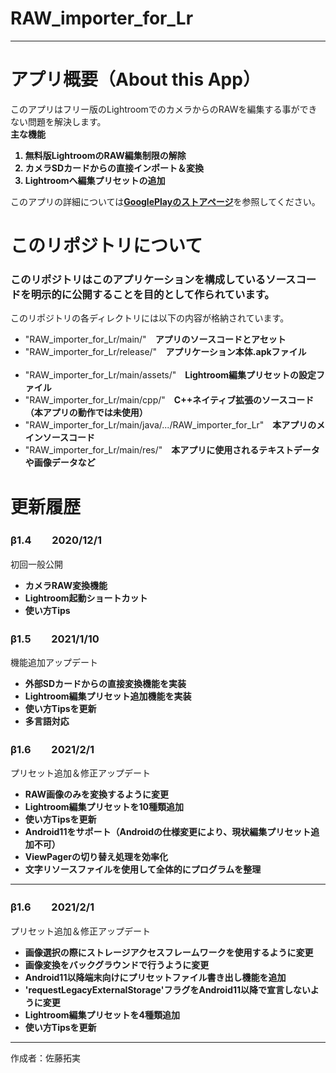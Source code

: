 # RAW_importer_for_Lr
<hr>

<h1>アプリ概要（About this App）</h1>
<p>
  このアプリはフリー版のLightroomでのカメラからのRAWを編集する事ができない問題を解決します。<br>
  <b>主な機能</b>
  <ol>
    <b>
      <li>無料版LightroomのRAW編集制限の解除</li>
      <li>カメラSDカードからの直接インポート＆変換</li>
      <li>Lightroomへ編集プリセットの追加</li>
    </b>
  </ol>
</p>
<p>
  このアプリの詳細については<a href = "https://play.google.com/store/apps/details?id=com.nasuka.rifl" target="_blank" rel="noopener noreferrer"><b>GooglePlayのストアページ</b></a>を参照してください。
</p>

<h1>このリポジトリについて</h1>
<h3>
  このリポジトリはこのアプリケーションを構成しているソースコードを明示的に公開することを目的として作られています。
</h3>
<p>
  このリポジトリの各ディレクトリには以下の内容が格納されています。
  <ul>
    <li>"RAW_importer_for_Lr/main/"　<b>アプリのソースコードとアセット</b></li>
    <li>"RAW_importer_for_Lr/release/"　<b>アプリケーション本体.apkファイル</b></li><br>
    <li>"RAW_importer_for_Lr/main/assets/"　<b>Lightroom編集プリセットの設定ファイル</b></li>
    <li>"RAW_importer_for_Lr/main/cpp/"　<b>C++ネイティブ拡張のソースコード（本アプリの動作では未使用）</b></li>
    <li>"RAW_importer_for_Lr/main/java/.../RAW_importer_for_Lr"　<b>本アプリのメインソースコード</b></li>
    <li>"RAW_importer_for_Lr/main/res/"　<b>本アプリに使用されるテキストデータや画像データなど</b></li>
</ul>
</p>

<h1>更新履歴</h1>
<h3>β1.4　　2020/12/1</h3>
<p>初回一般公開
  <ul>
    <b>
      <li>カメラRAW変換機能</li>
      <li>Lightroom起動ショートカット</li>
      <li>使い方Tips</li>
    </b>
  </ul>
</p>
<h3>β1.5　　2021/1/10</h3>
<p>機能追加アップデート
  <ul>
    <b>
      <li>外部SDカードからの直接変換機能を実装</li>
      <li>Lightroom編集プリセット追加機能を実装</li>
      <li>使い方Tipsを更新</li>
      <li>多言語対応</li>
    </b>
  </ul>
</p>
<h3>β1.6　　2021/2/1</h3>
<p>プリセット追加＆修正アップデート
  <ul>
    <b>
      <li>RAW画像のみを変換するように変更</li>
      <li>Lightroom編集プリセットを10種類追加</li>
      <li>使い方Tipsを更新</li>
      <li>Android11をサポート（Androidの仕様変更により、現状編集プリセット追加不可）</li>
      <li>ViewPagerの切り替え処理を効率化</li>
      <li>文字リソースファイルを使用して全体的にプログラムを整理</li>
    </b>
  </ul>
</p>
<hr>
<h3>β1.6　　2021/2/1</h3>
<p>プリセット追加＆修正アップデート
  <ul>
    <b>
      <li>画像選択の際にストレージアクセスフレームワークを使用するように変更</li>
      <li>画像変換をバックグラウンドで行うように変更</li>
      <li>Android11以降端末向けにプリセットファイル書き出し機能を追加</li>
      <li>'requestLegacyExternalStorage'フラグをAndroid11以降で宣言しないように変更</li>
      <li>Lightroom編集プリセットを4種類追加</li>
      <li>使い方Tipsを更新</li>
    </b>
  </ul>
</p>
<hr>
<p>作成者：佐藤拓実</p>
